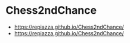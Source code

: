 # Chess2ndChance



- https://repiazza.github.io/Chess2ndChance/
- https://repiazza.github.io/Chess2ndChance/


